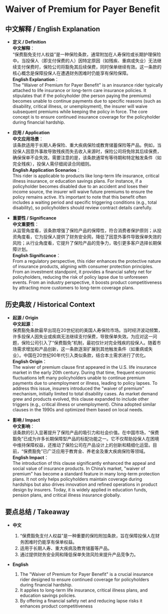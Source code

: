# Waiver of Premium for Payer Benefit

## 中文解释 / English Explanation

* **定义 / Definition**  
  **中文解释**：  
  “保费豁免支付人权益”是一种保险条款，通常附加在人寿保险或长期护理保险中。当投保人（即支付保费的人）因特定原因（如残疾、重病或失业）无法继续支付保费时，保险公司将豁免其后续保费，同时保单继续有效。这一条款的核心概念是保障投保人在遭遇财务困难时仍能享有保险保障。  
  **English Explanation**：  
  The "Waiver of Premium for Payer Benefit" is an insurance rider typically attached to life insurance or long-term care insurance policies. It stipulates that if the policyholder (the person paying the premiums) becomes unable to continue payments due to specific reasons (such as disability, critical illness, or unemployment), the insurer will waive subsequent premiums while keeping the policy in force. The core concept is to ensure continued insurance coverage for the policyholder during financial hardship.

* **应用 / Application**  
  **中文应用场景**：  
  该条款适用于长期人寿保险、重大疾病保险或教育储蓄保险等产品。例如，当投保人因意外事故导致残疾而失去收入来源时，保险公司将免除其后续保费，确保保单不会失效。需要注意的是，该条款通常有等待期和特定触发条件（如完全残疾），投保人需仔细阅读合同细则。  
  **English Application Scenarios**：  
  This rider is applicable to products like long-term life insurance, critical illness insurance, or education savings plans. For instance, if a policyholder becomes disabled due to an accident and loses their income source, the insurer will waive future premiums to ensure the policy remains active. It’s important to note that this benefit often includes a waiting period and specific triggering conditions (e.g., total disability), so policyholders should review contract details carefully.

* **重要性 / Significance**  
  **中文重要性**：  
  从监管角度看，该条款增强了保险产品的保障性，符合消费者保护原则；从投资角度看，它为投保人提供了财务安全网，降低了因意外事件导致保单失效的风险；从行业角度看，它提升了保险产品的竞争力，吸引更多客户选择长期保障计划。  
  **English Significance**：  
  From a regulatory perspective, this rider enhances the protective nature of insurance products, aligning with consumer protection principles. From an investment standpoint, it provides a financial safety net for policyholders, reducing the risk of policy lapse due to unforeseen events. From an industry perspective, it boosts product competitiveness by attracting more customers to long-term coverage plans.

## 历史典故 / Historical Context

* **起源 / Origin**  
  **中文起源**：  
  保费豁免条款最早出现在20世纪初的美国人寿保险市场。当时经济波动频繁，许多投保人因失业或疾病无法继续支付保费，导致保单失效。为应对这一问题，保险公司引入了“保费豁免”机制，最初仅针对完全残疾的投保人。随着市场需求增加和产品创新，这一条款逐渐扩展到其他触发条件（如重病或失业）。中国在20世纪90年代引入类似条款，结合本土需求进行了优化。  
  **English Origin**：  
  The waiver of premium clause first appeared in the U.S. life insurance market in the early 20th century. During that time, frequent economic fluctuations left many policyholders unable to continue premium payments due to unemployment or illness, leading to policy lapses. To address this issue, insurers introduced the "waiver of premium" mechanism, initially limited to total disability cases. As market demand grew and products evolved, this clause expanded to include other triggers (e.g., critical illness or unemployment). China adopted similar clauses in the 1990s and optimized them based on local needs.

* **影响 / Impact**  
  **中文影响**：  
  该条款的引入显著提升了保险产品的吸引力和社会价值。在中国市场，“保费豁免”已成为许多长期保障型产品的标配功能之一。它不仅帮助投保人在困境中维持保障权益，还推动了保险公司在产品设计上的创新和精细化运营。目前，“保费豁免”已广泛应用于教育金、养老金及重大疾病保险等领域。  
  **English Impact**：  
  The introduction of this clause significantly enhanced the appeal and social value of insurance products. In China’s market, "waiver of premium" has become a standard feature in many long-term protection plans. It not only helps policyholders maintain coverage during hardships but also drives innovation and refined operations in product design by insurers. Today, it is widely applied in education funds, pension plans, and critical illness insurance globally.

## 要点总结 / Takeaway

* **中文**  
  1. “保费豁免支付人权益”是一种重要的保险附加条款，旨在保障投保人在财务困难时仍能享有保单权益。
  2. 适用于长期人寿、重大疾病及教育储蓄等产品。
  3. 通过提供财务安全网和降低保单失效风险来提升产品竞争力。

* **English**
  1. The "Waiver of Premium for Payer Benefit" is a crucial insurance rider designed to ensure continued coverage for policyholders during financial hardship.
  2. It applies to long-term life insurance, critical illness plans, and education savings policies.
  3. By offering a financial safety net and reducing lapse risks it enhances product competitiveness